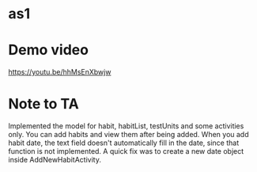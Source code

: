 # as1
# Demo video
https://youtu.be/hhMsEnXbwjw
# Note to TA
Implemented the model for habit, habitList, testUnits and some activities only.
You can add habits and view them after being added. When you add habit date, the text field doesn't automatically fill in the date, since that function is not implemented. A quick fix was to create a new date object inside AddNewHabitActivity.


